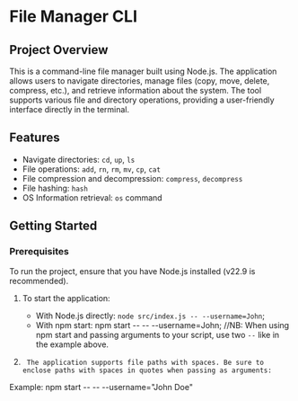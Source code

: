 # File Manager CLI

## Project Overview

This is a command-line file manager built using Node.js. The application allows users to navigate directories, manage files (copy, move, delete, compress, etc.), and retrieve information about the system. The tool supports various file and directory operations, providing a user-friendly interface directly in the terminal.

## Features

- Navigate directories: `cd`, `up`, `ls`
- File operations: `add`, `rn`, `rm`, `mv`, `cp`, `cat`
- File compression and decompression: `compress`, `decompress`
- File hashing: `hash`
- OS Information retrieval: `os` command

## Getting Started

### Prerequisites

To run the project, ensure that you have Node.js installed (v22.9 is recommended).

1.  To start the application:

    - With Node.js directly: `node src/index.js -- --username=John`;
    - With npm start: npm start -- -- --username=John; //NB: When using npm start and passing arguments to your script, use two `--` like in the example above.

2.      The application supports file paths with spaces. Be sure to enclose paths with spaces in quotes when passing as arguments:

Example: npm start -- -- --username="John Doe"
